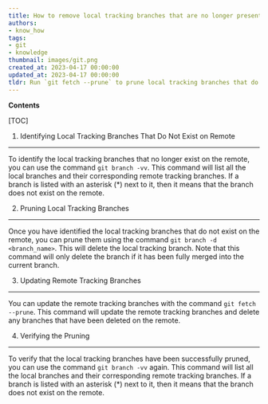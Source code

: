 ```yaml
---
title: How to remove local tracking branches that are no longer present on the remote?
authors:
- know_how
tags:
- git
- knowledge
thumbnail: images/git.png
created_at: 2023-04-17 00:00:00
updated_at: 2023-04-17 00:00:00
tldr: Run `git fetch --prune` to prune local tracking branches that do not exist on remote anymore.
---
```


**Contents**

[TOC]

1. Identifying Local Tracking Branches That Do Not Exist on Remote
----------------------------------------------------

To identify the local tracking branches that no longer exist on the remote, you can use the command `git branch -vv`. This command will list all the local branches and their corresponding remote tracking branches. If a branch is listed with an asterisk (*) next to it, then it means that the branch does not exist on the remote.

2. Pruning Local Tracking Branches
---------------------------------

Once you have identified the local tracking branches that do not exist on the remote, you can prune them using the command `git branch -d <branch_name>`. This will delete the local tracking branch. Note that this command will only delete the branch if it has been fully merged into the current branch.

3. Updating Remote Tracking Branches
------------------------------------

You can update the remote tracking branches with the command `git fetch --prune`. This command will update the remote tracking branches and delete any branches that have been deleted on the remote.

4. Verifying the Pruning
------------------------

To verify that the local tracking branches have been successfully pruned, you can use the command `git branch -vv` again. This command will list all the local branches and their corresponding remote tracking branches. If a branch is listed with an asterisk (*) next to it, then it means that the branch does not exist on the remote.
